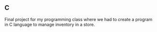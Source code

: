 ## C
Final project for my programming class where we had to create a program in C language to manage inventory in a store.
